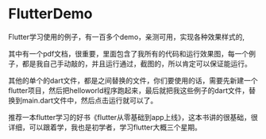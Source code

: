 # FlutterDemo
Flutter学习使用的例子，有一百多个demo，亲测可用，实现各种效果样式的,

其中有一个pdf文档，很重要，里面包含了我所有的代码和运行效果图，每一个例子，都是我自己手动敲的，并且运行通过，截图的，所以肯定可以保证能运行。

其他的单个的dart文件，都是之间替换的文件，你们要使用的话，需要先新建一个flutter项目，然后把helloworld程序跑起来，最后就把我这些例子的dart文件，替换到main.dart文件中，然后点击运行就可以了。

推荐一本flutter学习的好书《flutter从零基础到app上线》，这本书讲的很基础，很详细，可以跟着学，我也是初学者，学习flutter大概三个星期。
